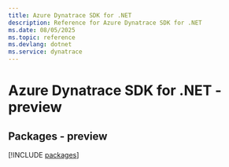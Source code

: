 ```yaml
---
title: Azure Dynatrace SDK for .NET
description: Reference for Azure Dynatrace SDK for .NET
ms.date: 08/05/2025
ms.topic: reference
ms.devlang: dotnet
ms.service: dynatrace
---
```

# Azure Dynatrace SDK for .NET - preview
## Packages - preview
[!INCLUDE [packages](dynatrace-index.md)]